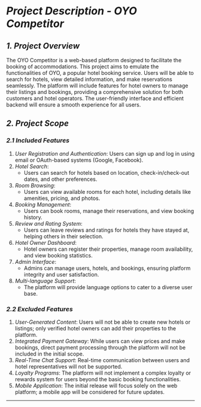 
# *Project Description - OYO Competitor*

## *1. Project Overview*
The OYO Competitor is a web-based platform designed to facilitate the booking of accommodations. This project aims to emulate the functionalities of OYO, a popular hotel booking service. Users will be able to search for hotels, view detailed information, and make reservations seamlessly. The platform will include features for hotel owners to manage their listings and bookings, providing a comprehensive solution for both customers and hotel operators. The user-friendly interface and efficient backend will ensure a smooth experience for all users.

## *2. Project Scope*
### *2.1 Included Features*
1. *User Registration and Authentication*: Users can sign up and log in using email or OAuth-based systems (Google, Facebook).
2. *Hotel Search*: 
    - Users can search for hotels based on location, check-in/check-out dates, and other preferences.
3. *Room Browsing*: 
    - Users can view available rooms for each hotel, including details like amenities, pricing, and photos.
4. *Booking Management*: 
    - Users can book rooms, manage their reservations, and view booking history.
5. *Review and Rating System*: 
    - Users can leave reviews and ratings for hotels they have stayed at, helping others in their selection.
6. *Hotel Owner Dashboard*: 
    - Hotel owners can register their properties, manage room availability, and view booking statistics.
7. *Admin Interface*: 
    - Admins can manage users, hotels, and bookings, ensuring platform integrity and user satisfaction.
8. *Multi-language Support*: 
    - The platform will provide language options to cater to a diverse user base.

### *2.2 Excluded Features*
1. *User-Generated Content*: Users will not be able to create new hotels or listings; only verified hotel owners can add their properties to the platform.
2. *Integrated Payment Gateway*: While users can view prices and make bookings, direct payment processing through the platform will not be included in the initial scope.
3. *Real-Time Chat Support*: Real-time communication between users and hotel representatives will not be supported.
4. *Loyalty Programs*: The platform will not implement a complex loyalty or rewards system for users beyond the basic booking functionalities.
5. *Mobile Application*: The initial release will focus solely on the web platform; a mobile app will be considered for future updates.

---

